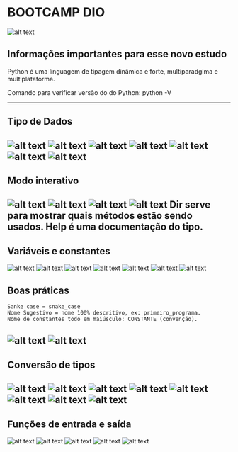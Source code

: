 # BOOTCAMP DIO 
![alt text](/image/image.png)

## Informações importantes para esse novo estudo
Python é uma linguagem de tipagem dinâmica e forte, multiparadgima e multiplataforma.

Comando para verificar versão do do Python: python -V

---
## Tipo de Dados
![alt text](/image/image-1.png)
![alt text](/image/image-2.png)
![alt text](/image/image-3.png)
![alt text](/image/image-4.png)
![alt text](/image/image-5.png)
![alt text](/image/image-6.png)
![alt text](/image/image-7.png)
---
## Modo interativo
![alt text](/image/image-8.png)
![alt text](/image/image-9.png)
![alt text](/image/image-10.png)
![alt text](/image/image-11.png)
Dir serve para mostrar quais métodos estão sendo usados.
Help é uma documentação do tipo.
---
## Variáveis e constantes
![alt text](/image/image-12.png)
![alt text](/image/image-15.png)
![alt text](/image/image-14.png)
![alt text](/image/image-16.png)
![alt text](/image/image-17.png)
![alt text](/image/image-18.png)
![alt text](/image/image-19.png)
## Boas práticas
    Sanke case = snake_case
    Nome Sugestivo = nome 100% descritivo, ex: primeiro_programa.
    Nome de constantes todo em maiúsculo: CONSTANTE (convenção).
![alt text](image-20.png) 
![alt text](image-21.png)
---
## Conversão de tipos
![alt text](/image/image-22.png)
![alt text](/image/image-25.png)
![alt text](/image/image-24.png)
![alt text](/image/image-26.png)
![alt text](/image/image-27.png)
![alt text](<image/image copy.png>)
![alt text](<image/image copy 2.png>)
![alt text](<image/image copy 3.png>)
---
## Funções de entrada e saída
![alt text](<image/image copy 4.png>)
![alt text](<image/image copy 5.png>)
![alt text](<image/image copy 6.png>)
![alt text](<image/image copy 7.png>)
![alt text](<image/image copy 8.png>)

